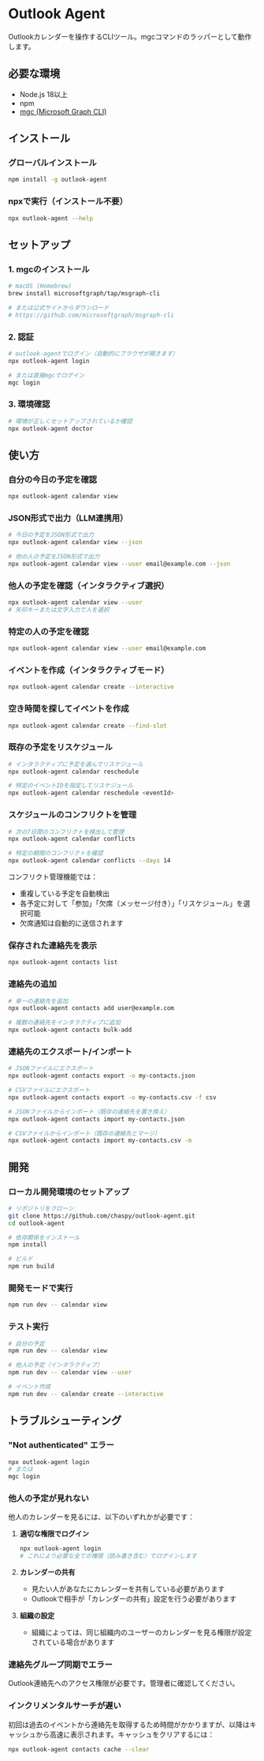 # Outlook Agent

Outlookカレンダーを操作するCLIツール。mgcコマンドのラッパーとして動作します。

## 必要な環境

- Node.js 18以上
- npm
- [mgc (Microsoft Graph CLI)](https://github.com/microsoftgraph/msgraph-cli)

## インストール

### グローバルインストール

```bash
npm install -g outlook-agent
```

### npxで実行（インストール不要）

```bash
npx outlook-agent --help
```

## セットアップ

### 1. mgcのインストール

```bash
# macOS (Homebrew)
brew install microsoftgraph/tap/msgraph-cli

# または公式サイトからダウンロード
# https://github.com/microsoftgraph/msgraph-cli
```

### 2. 認証

```bash
# outlook-agentでログイン（自動的にブラウザが開きます）
npx outlook-agent login

# または直接mgcでログイン
mgc login
```

### 3. 環境確認

```bash
# 環境が正しくセットアップされているか確認
npx outlook-agent doctor
```

## 使い方

### 自分の今日の予定を確認

```bash
npx outlook-agent calendar view
```

### JSON形式で出力（LLM連携用）

```bash
# 今日の予定をJSON形式で出力
npx outlook-agent calendar view --json

# 他の人の予定をJSON形式で出力
npx outlook-agent calendar view --user email@example.com --json
```

### 他人の予定を確認（インタラクティブ選択）

```bash
npx outlook-agent calendar view --user
# 矢印キーまたは文字入力で人を選択
```

### 特定の人の予定を確認

```bash
npx outlook-agent calendar view --user email@example.com
```

### イベントを作成（インタラクティブモード）

```bash
npx outlook-agent calendar create --interactive
```

### 空き時間を探してイベントを作成

```bash
npx outlook-agent calendar create --find-slot
```

### 既存の予定をリスケジュール

```bash
# インタラクティブに予定を選んでリスケジュール
npx outlook-agent calendar reschedule

# 特定のイベントIDを指定してリスケジュール
npx outlook-agent calendar reschedule <eventId>
```

### スケジュールのコンフリクトを管理

```bash
# 次の7日間のコンフリクトを検出して管理
npx outlook-agent calendar conflicts

# 特定の期間のコンフリクトを確認
npx outlook-agent calendar conflicts --days 14
```

コンフリクト管理機能では：
- 重複している予定を自動検出
- 各予定に対して「参加」「欠席（メッセージ付き）」「リスケジュール」を選択可能
- 欠席通知は自動的に送信されます

### 保存された連絡先を表示

```bash
npx outlook-agent contacts list
```

### 連絡先の追加

```bash
# 単一の連絡先を追加
npx outlook-agent contacts add user@example.com

# 複数の連絡先をインタラクティブに追加
npx outlook-agent contacts bulk-add
```

### 連絡先のエクスポート/インポート

```bash
# JSONファイルにエクスポート
npx outlook-agent contacts export -o my-contacts.json

# CSVファイルにエクスポート
npx outlook-agent contacts export -o my-contacts.csv -f csv

# JSONファイルからインポート（既存の連絡先を置き換え）
npx outlook-agent contacts import my-contacts.json

# CSVファイルからインポート（既存の連絡先とマージ）
npx outlook-agent contacts import my-contacts.csv -m
```

## 開発

### ローカル開発環境のセットアップ

```bash
# リポジトリをクローン
git clone https://github.com/chaspy/outlook-agent.git
cd outlook-agent

# 依存関係をインストール
npm install

# ビルド
npm run build
```

### 開発モードで実行

```bash
npm run dev -- calendar view
```

### テスト実行

```bash
# 自分の予定
npm run dev -- calendar view

# 他人の予定（インタラクティブ）
npm run dev -- calendar view --user

# イベント作成
npm run dev -- calendar create --interactive
```

## トラブルシューティング

### "Not authenticated" エラー

```bash
npx outlook-agent login
# または
mgc login
```

### 他人の予定が見れない

他人のカレンダーを見るには、以下のいずれかが必要です：

1. **適切な権限でログイン**
   ```bash
   npx outlook-agent login
   # これにより必要な全ての権限（読み書き含む）でログインします
   ```

2. **カレンダーの共有**
   - 見たい人があなたにカレンダーを共有している必要があります
   - Outlookで相手が「カレンダーの共有」設定を行う必要があります

3. **組織の設定**
   - 組織によっては、同じ組織内のユーザーのカレンダーを見る権限が設定されている場合があります

### 連絡先グループ同期でエラー

Outlook連絡先へのアクセス権限が必要です。管理者に確認してください。

### インクリメンタルサーチが遅い

初回は過去のイベントから連絡先を取得するため時間がかかりますが、以降はキャッシュから高速に表示されます。キャッシュをクリアするには：

```bash
npx outlook-agent contacts cache --clear
```